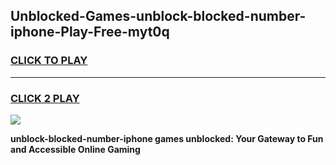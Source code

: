 
## Unblocked-Games-unblock-blocked-number-iphone-Play-Free-myt0q
<h3>
<a href="https://premium76.site?title=unblock-blocked-number-iphone&ref=21A">CLICK TO PLAY</a></h3>
<hr>

<h3>
<a href="https://premium76.site?title=unblock-blocked-number-iphone&ref=21A">CLICK 2 PLAY</a>
  
</h3>

<a href="https://premium76.site?title=unblock-blocked-number-iphone&ref=21A"><img src="https://clearcache.store/games.png"></a>


**unblock-blocked-number-iphone games unblocked: Your Gateway to Fun and Accessible Online Gaming**
